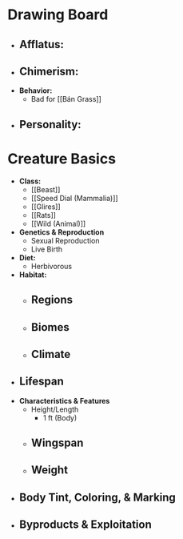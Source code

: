  # Drawing Board
- **Afflatus:**
	- 
- **Chimerism:**
	- 
- **Behavior:**
	- Bad for [[Bán Grass]]
- **Personality:**
	- 
# Creature Basics
- **Class:**
	- [[Beast]]
	- [[Speed Dial (Mammalia)]]
	- [[Glires]]
	- [[Rats]]
	- [[Wild (Animal)]]
- **Genetics & Reproduction**
	- Sexual Reproduction
	- Live Birth
- **Diet:**
	- Herbivorous
- **Habitat:**
	- Regions
		- 
	- Biomes
		- 
	- Climate
		- 
- **Lifespan**
	- 
- **Characteristics & Features**
	- Height/Length
		- 1 ft (Body)
	- Wingspan
		- 
	- Weight
		- 
- **Body Tint, Coloring, & Marking**
	- 
- **Byproducts & Exploitation**
	- 